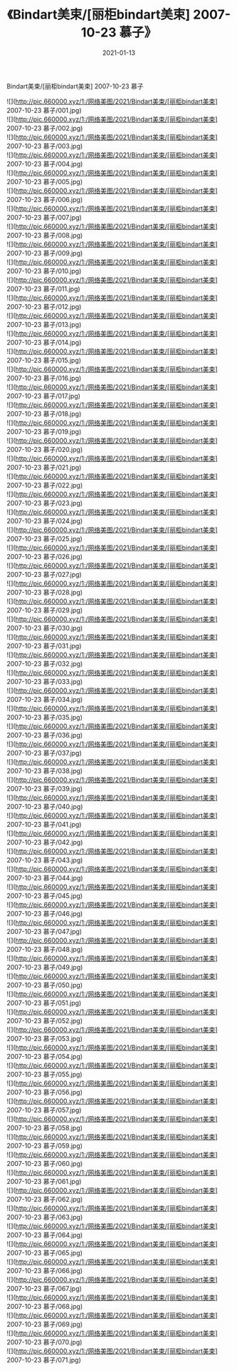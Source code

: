 ﻿---
layout: post
title:  《Bindart美束/[丽柜bindart美束] 2007-10-23 慕子》
date:   2021-01-13
img: http://pic.660000.xyz/1:/网络美图/2021/Bindart美束/[丽柜bindart美束] 2007-10-23 慕子/000.jpg
categories: [美女, 清纯, 唯美]
---

Bindart美束/[丽柜bindart美束] 2007-10-23 慕子

 ![](http://pic.660000.xyz/1:/网络美图/2021/Bindart美束/[丽柜bindart美束] 2007-10-23 慕子/001.jpg) <br>![](http://pic.660000.xyz/1:/网络美图/2021/Bindart美束/[丽柜bindart美束] 2007-10-23 慕子/002.jpg) <br>![](http://pic.660000.xyz/1:/网络美图/2021/Bindart美束/[丽柜bindart美束] 2007-10-23 慕子/003.jpg) <br>![](http://pic.660000.xyz/1:/网络美图/2021/Bindart美束/[丽柜bindart美束] 2007-10-23 慕子/004.jpg) <br>![](http://pic.660000.xyz/1:/网络美图/2021/Bindart美束/[丽柜bindart美束] 2007-10-23 慕子/005.jpg) <br>![](http://pic.660000.xyz/1:/网络美图/2021/Bindart美束/[丽柜bindart美束] 2007-10-23 慕子/006.jpg) <br>![](http://pic.660000.xyz/1:/网络美图/2021/Bindart美束/[丽柜bindart美束] 2007-10-23 慕子/007.jpg) <br>![](http://pic.660000.xyz/1:/网络美图/2021/Bindart美束/[丽柜bindart美束] 2007-10-23 慕子/008.jpg) <br>![](http://pic.660000.xyz/1:/网络美图/2021/Bindart美束/[丽柜bindart美束] 2007-10-23 慕子/009.jpg) <br>![](http://pic.660000.xyz/1:/网络美图/2021/Bindart美束/[丽柜bindart美束] 2007-10-23 慕子/010.jpg) <br>![](http://pic.660000.xyz/1:/网络美图/2021/Bindart美束/[丽柜bindart美束] 2007-10-23 慕子/011.jpg) <br>![](http://pic.660000.xyz/1:/网络美图/2021/Bindart美束/[丽柜bindart美束] 2007-10-23 慕子/012.jpg) <br>![](http://pic.660000.xyz/1:/网络美图/2021/Bindart美束/[丽柜bindart美束] 2007-10-23 慕子/013.jpg) <br>![](http://pic.660000.xyz/1:/网络美图/2021/Bindart美束/[丽柜bindart美束] 2007-10-23 慕子/014.jpg) <br>![](http://pic.660000.xyz/1:/网络美图/2021/Bindart美束/[丽柜bindart美束] 2007-10-23 慕子/015.jpg) <br>![](http://pic.660000.xyz/1:/网络美图/2021/Bindart美束/[丽柜bindart美束] 2007-10-23 慕子/016.jpg) <br>![](http://pic.660000.xyz/1:/网络美图/2021/Bindart美束/[丽柜bindart美束] 2007-10-23 慕子/017.jpg) <br>![](http://pic.660000.xyz/1:/网络美图/2021/Bindart美束/[丽柜bindart美束] 2007-10-23 慕子/018.jpg) <br>![](http://pic.660000.xyz/1:/网络美图/2021/Bindart美束/[丽柜bindart美束] 2007-10-23 慕子/019.jpg) <br>![](http://pic.660000.xyz/1:/网络美图/2021/Bindart美束/[丽柜bindart美束] 2007-10-23 慕子/020.jpg) <br>![](http://pic.660000.xyz/1:/网络美图/2021/Bindart美束/[丽柜bindart美束] 2007-10-23 慕子/021.jpg) <br>![](http://pic.660000.xyz/1:/网络美图/2021/Bindart美束/[丽柜bindart美束] 2007-10-23 慕子/022.jpg) <br>![](http://pic.660000.xyz/1:/网络美图/2021/Bindart美束/[丽柜bindart美束] 2007-10-23 慕子/023.jpg) <br>![](http://pic.660000.xyz/1:/网络美图/2021/Bindart美束/[丽柜bindart美束] 2007-10-23 慕子/024.jpg) <br>![](http://pic.660000.xyz/1:/网络美图/2021/Bindart美束/[丽柜bindart美束] 2007-10-23 慕子/025.jpg) <br>![](http://pic.660000.xyz/1:/网络美图/2021/Bindart美束/[丽柜bindart美束] 2007-10-23 慕子/026.jpg) <br>![](http://pic.660000.xyz/1:/网络美图/2021/Bindart美束/[丽柜bindart美束] 2007-10-23 慕子/027.jpg) <br>![](http://pic.660000.xyz/1:/网络美图/2021/Bindart美束/[丽柜bindart美束] 2007-10-23 慕子/028.jpg) <br>![](http://pic.660000.xyz/1:/网络美图/2021/Bindart美束/[丽柜bindart美束] 2007-10-23 慕子/029.jpg) <br>![](http://pic.660000.xyz/1:/网络美图/2021/Bindart美束/[丽柜bindart美束] 2007-10-23 慕子/030.jpg) <br>![](http://pic.660000.xyz/1:/网络美图/2021/Bindart美束/[丽柜bindart美束] 2007-10-23 慕子/031.jpg) <br>![](http://pic.660000.xyz/1:/网络美图/2021/Bindart美束/[丽柜bindart美束] 2007-10-23 慕子/032.jpg) <br>![](http://pic.660000.xyz/1:/网络美图/2021/Bindart美束/[丽柜bindart美束] 2007-10-23 慕子/033.jpg) <br>![](http://pic.660000.xyz/1:/网络美图/2021/Bindart美束/[丽柜bindart美束] 2007-10-23 慕子/034.jpg) <br>![](http://pic.660000.xyz/1:/网络美图/2021/Bindart美束/[丽柜bindart美束] 2007-10-23 慕子/035.jpg) <br>![](http://pic.660000.xyz/1:/网络美图/2021/Bindart美束/[丽柜bindart美束] 2007-10-23 慕子/036.jpg) <br>![](http://pic.660000.xyz/1:/网络美图/2021/Bindart美束/[丽柜bindart美束] 2007-10-23 慕子/037.jpg) <br>![](http://pic.660000.xyz/1:/网络美图/2021/Bindart美束/[丽柜bindart美束] 2007-10-23 慕子/038.jpg) <br>![](http://pic.660000.xyz/1:/网络美图/2021/Bindart美束/[丽柜bindart美束] 2007-10-23 慕子/039.jpg) <br>![](http://pic.660000.xyz/1:/网络美图/2021/Bindart美束/[丽柜bindart美束] 2007-10-23 慕子/040.jpg) <br>![](http://pic.660000.xyz/1:/网络美图/2021/Bindart美束/[丽柜bindart美束] 2007-10-23 慕子/041.jpg) <br>![](http://pic.660000.xyz/1:/网络美图/2021/Bindart美束/[丽柜bindart美束] 2007-10-23 慕子/042.jpg) <br>![](http://pic.660000.xyz/1:/网络美图/2021/Bindart美束/[丽柜bindart美束] 2007-10-23 慕子/043.jpg) <br>![](http://pic.660000.xyz/1:/网络美图/2021/Bindart美束/[丽柜bindart美束] 2007-10-23 慕子/044.jpg) <br>![](http://pic.660000.xyz/1:/网络美图/2021/Bindart美束/[丽柜bindart美束] 2007-10-23 慕子/045.jpg) <br>![](http://pic.660000.xyz/1:/网络美图/2021/Bindart美束/[丽柜bindart美束] 2007-10-23 慕子/046.jpg) <br>![](http://pic.660000.xyz/1:/网络美图/2021/Bindart美束/[丽柜bindart美束] 2007-10-23 慕子/047.jpg) <br>![](http://pic.660000.xyz/1:/网络美图/2021/Bindart美束/[丽柜bindart美束] 2007-10-23 慕子/048.jpg) <br>![](http://pic.660000.xyz/1:/网络美图/2021/Bindart美束/[丽柜bindart美束] 2007-10-23 慕子/049.jpg) <br>![](http://pic.660000.xyz/1:/网络美图/2021/Bindart美束/[丽柜bindart美束] 2007-10-23 慕子/050.jpg) <br>![](http://pic.660000.xyz/1:/网络美图/2021/Bindart美束/[丽柜bindart美束] 2007-10-23 慕子/051.jpg) <br>![](http://pic.660000.xyz/1:/网络美图/2021/Bindart美束/[丽柜bindart美束] 2007-10-23 慕子/052.jpg) <br>![](http://pic.660000.xyz/1:/网络美图/2021/Bindart美束/[丽柜bindart美束] 2007-10-23 慕子/053.jpg) <br>![](http://pic.660000.xyz/1:/网络美图/2021/Bindart美束/[丽柜bindart美束] 2007-10-23 慕子/054.jpg) <br>![](http://pic.660000.xyz/1:/网络美图/2021/Bindart美束/[丽柜bindart美束] 2007-10-23 慕子/055.jpg) <br>![](http://pic.660000.xyz/1:/网络美图/2021/Bindart美束/[丽柜bindart美束] 2007-10-23 慕子/056.jpg) <br>![](http://pic.660000.xyz/1:/网络美图/2021/Bindart美束/[丽柜bindart美束] 2007-10-23 慕子/057.jpg) <br>![](http://pic.660000.xyz/1:/网络美图/2021/Bindart美束/[丽柜bindart美束] 2007-10-23 慕子/058.jpg) <br>![](http://pic.660000.xyz/1:/网络美图/2021/Bindart美束/[丽柜bindart美束] 2007-10-23 慕子/059.jpg) <br>![](http://pic.660000.xyz/1:/网络美图/2021/Bindart美束/[丽柜bindart美束] 2007-10-23 慕子/060.jpg) <br>![](http://pic.660000.xyz/1:/网络美图/2021/Bindart美束/[丽柜bindart美束] 2007-10-23 慕子/061.jpg) <br>![](http://pic.660000.xyz/1:/网络美图/2021/Bindart美束/[丽柜bindart美束] 2007-10-23 慕子/062.jpg) <br>![](http://pic.660000.xyz/1:/网络美图/2021/Bindart美束/[丽柜bindart美束] 2007-10-23 慕子/063.jpg) <br>![](http://pic.660000.xyz/1:/网络美图/2021/Bindart美束/[丽柜bindart美束] 2007-10-23 慕子/064.jpg) <br>![](http://pic.660000.xyz/1:/网络美图/2021/Bindart美束/[丽柜bindart美束] 2007-10-23 慕子/065.jpg) <br>![](http://pic.660000.xyz/1:/网络美图/2021/Bindart美束/[丽柜bindart美束] 2007-10-23 慕子/066.jpg) <br>![](http://pic.660000.xyz/1:/网络美图/2021/Bindart美束/[丽柜bindart美束] 2007-10-23 慕子/067.jpg) <br>![](http://pic.660000.xyz/1:/网络美图/2021/Bindart美束/[丽柜bindart美束] 2007-10-23 慕子/068.jpg) <br>![](http://pic.660000.xyz/1:/网络美图/2021/Bindart美束/[丽柜bindart美束] 2007-10-23 慕子/069.jpg) <br>![](http://pic.660000.xyz/1:/网络美图/2021/Bindart美束/[丽柜bindart美束] 2007-10-23 慕子/070.jpg) <br>![](http://pic.660000.xyz/1:/网络美图/2021/Bindart美束/[丽柜bindart美束] 2007-10-23 慕子/071.jpg) <br>